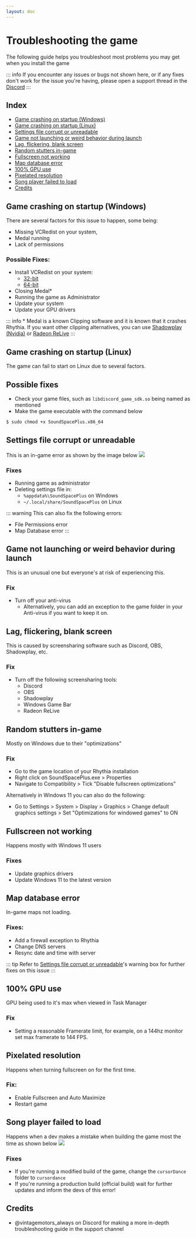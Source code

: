 ```yaml
---
layout: doc
---
```


# Troubleshooting the game

The following guide helps you troubleshoot most problems you may get when you install the game

::: info
If you encounter any issues or bugs not shown here, or if any fixes don't work for the issue you're having, please open a support thread in the [Discord](https://discord.gg/rhythia)
:::

## Index

- [Game crashing on startup (Windows)](#game-crashing-on-startup-windows)
- [Game crashing on startup (Linux)](#game-crashing-on-startup-linux)
- [Settings file corrupt or unreadable](#settings-file-corrupt-or-unreadable)
- [Game not launching or weird behavior during launch](#game-not-launching-or-weird-behavior-during-launch)
- [Lag, flickering, blank screen](#lag-flickering-blank-screen)
- [Random stutters in-game](#random-stutters-in-game)
- [Fullscreen not working](#fullscreen-not-working)
- [Map database error](#map-database-error)
- [100% GPU use](#100-gpu-use)
- [Pixelated resolution](#pixelated-resolution)
- [Song player failed to load](#song-player-failed-to-load)
- [Credits](#credits)

## Game crashing on startup (Windows)
There are several factors for this issue to happen, some being:

- Missing VCRedist on your system,
- Medal running
- Lack of permissions

### Possible Fixes:

- Install VCRedist on your system:
    - [32-bit](https://aka.ms/vs/17/release/vc_redist.x86.exe)
    - [64-bit](https://aka.ms/vs/17/release/vc_redist.x64.exe)
- Closing Medal\*
- Running the game as Administrator
- Update your system
- Update your GPU drivers

::: info
\* Medal is a known Clipping software and it is known that it crashes Rhythia. If you want other clipping alternatives, you can use [Shadowplay (Nvidia)](https://www.nvidia.com/en-us/geforce/geforce-experience/) or [Radeon ReLive](https://www.amd.com/en/support/kb/faq/relive-install)
:::

## Game crashing on startup (Linux)
The game can fail to start on Linux due to several factors.

## Possible fixes
- Check your game files, such as `libdiscord_game_sdk.so` being named as mentioned
- Make the game executable with the command below
```sh
$ sudo chmod +x SoundSpacePlus.x86_64
```

## Settings file corrupt or unreadable
This is an in-game error as shown by the image below
![](/src/trouble/setts.png)

### Fixes
- Running game as administrator
- Deleting settings file in:
    - `%appdata%\SoundSpacePlus` on Windows
    - `~/.local/share/SoundSpacePlus` on Linux

::: warning
This can also fix the following errors:
- File Permissions error
- Map Database error
:::

## Game not launching or weird behavior during launch
This is an unusual one but everyone's at risk of experiencing this.

### Fix
- Turn off your anti-virus
    - Alternatively, you can add an exception to the game folder in your Anti-virus if you want to keep it on.

## Lag, flickering, blank screen
This is caused by screensharing software such as Discord, OBS, Shadowplay, etc.

### Fix
- Turn off the following screensharing tools:
    - Discord
    - OBS
    - Shadowplay
    - Windows Game Bar
    - Radeon ReLive

## Random stutters in-game
Mostly on Windows due to their "optimizations"

### Fix
- Go to the game location of your Rhythia installation
- Right click on SoundSpacePlus.exe > Properties
- Navigate to Compatibility > Tick "Disable fullscreen optimizations"

Alternatively in Windows 11 you can also do the following:

- Go to Settings > System > Display > Graphics > Change default graphics settings > Set "Optimizations for windowed games" to ON

## Fullscreen not working
Happens mostly with Windows 11 users

### Fixes
- Update graphics drivers
- Update Windows 11 to the latest version

## Map database error
In-game maps not loading.

### Fixes:
- Add a firewall exception to Rhythia
- Change DNS servers
- Resync date and time with server

::: tip
Refer to [Settings file corrupt or unreadable](#settings-file-corrupt-or-unreadable)'s warning box for further fixes on this issue
:::

## 100% GPU use
GPU being used to it's max when viewed in Task Manager

### Fix
- Setting a reasonable Framerate limit, for example, on a 144hz monitor set max framerate to 144 FPS.

## Pixelated resolution
Happens when turning fullscreen on for the first time.

### Fix:
- Enable Fullscreen and Auto Maximize
- Restart game

## Song player failed to load
Happens when a dev makes a mistake when building the game most the time as shown below
![](/src/trouble/song.png)

### Fixes

- If you're running a modified build of the game, change the `cursorDance` folder to `cursordance`
- If you're running a production build (official build) wait for further updates and inform the devs of this error!

## Credits

- @vintagemotors_always on Discord for making a more in-depth troubleshooting guide in the support channel
